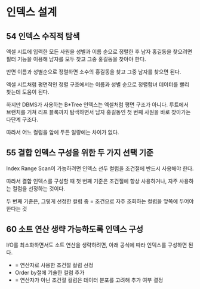 # 인덱스 설계

## 54 인덱스 수직적 탐색

엑셀 시트에 입력한 모든 사원을 성별과 이름 순으로 정렬한 후 남자 홍길동을 찾으려면 필터 기능을 이용해 남자를 모두 찾고 그중 홍길동을 찾아야 한다.

반면 이름과 성별순으로 정렬하면 소수의 홍길동을 찾고 그중 남자를 찾으면 된다.

엑셀 시트처럼 평면적인 정렬 구조에서는 이름과 성별 순으로 정렬함녀 데이터를 빨리 찾는데 도움이 된다.

하지만 DBMS가 사용하는 B\*Tree 인덱스는 엑셀처럼 평면 구조가 아니다. 루트에서 브랜치를 거쳐 리프 블록까지 탐색하면서 남자 홍길동인 첫 번째 사원을 바로 찾아가는 다단계 구조다.

따라서 어느 컬럼을 앞에 두든 일량에는 차이가 없다.

## 55 결합 인덱스 구성을 위한 두 가지 선택 기준

Index Range Scan이 가능하려면 인덱스 선두 컬럼을 조건절에 반드시 사용해야 한다.

따라서 결합 인덱스를 구성할 때 첫 번째 기준은 조건절에 항상 사용하거나, 자주 사용하는 컬럼을 선정하는 것이다.

두 번째 기준은, 그렇게 선정한 컬럼 중 = 조건으로 자주 조회하는 컬럼을 앞쪽에 두어야 한다는 것

## 60 소트 연산 생략 가능하도록 인덱스 구성

I/O를 최소화하면서도 소트 연산을 생략하려면, 아래 공식에 따라 인덱스를 구성하면 된다.

-   = 연산자로 사용한 조건절 컬럼 선정
-   Order by절에 기술한 컬럼 추가
-   = 연산자가 아닌 조건절 컬럼은 데이터 분포를 고려해 추가 여부 결정
